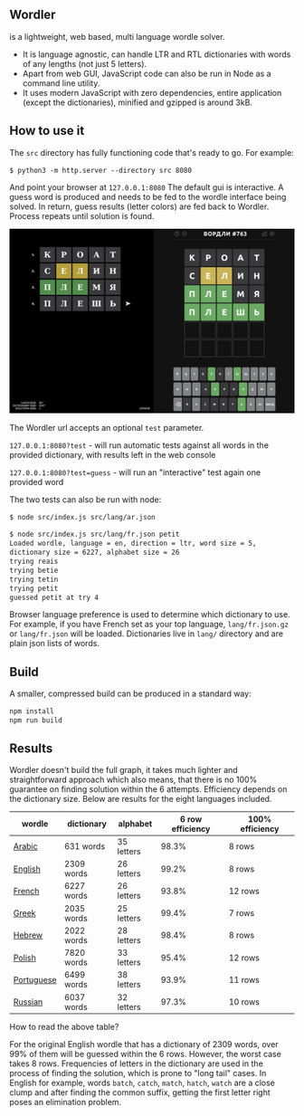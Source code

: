 


## Wordler

is a lightweight, web based, multi language wordle solver.

- It is language agnostic, can handle LTR and RTL dictionaries with words of any lengths
(not just 5 letters).
- Apart from web GUI, JavaScript code can also be run in Node as a command line utility.
- It uses modern JavaScript with zero dependencies, entire application (except the dictionaries),
minified and gzipped is around 3kB.



## How to use it

The `src` directory has fully functioning code that's ready to go. For example:

```
$ python3 -m http.server --directory src 8080
```

And point your browser at `127.0.0.1:8080` The default gui is interactive. A guess word
is produced and needs to be fed to the wordle interface being solved. In return, guess
results (letter colors) are fed back to Wordler. Process repeats until solution is found.

![screenshot](screenshot.jpg)

The Wordler url accepts an optional `test` parameter.

`127.0.0.1:8080?test` - will run automatic tests against all words in the provided dictionary,
with results left in the web console

`127.0.0.1:8080?test=guess` - will run an "interactive" test again one provided word

The two tests can also be run with node:

```
$ node src/index.js src/lang/ar.json
```

```
$ node src/index.js src/lang/fr.json petit
Loaded wordle, language = en, direction = ltr, word size = 5, dictionary size = 6227, alphabet size = 26
trying reais
trying betie
trying tetin
trying petit
guessed petit at try 4
```

Browser language preference is used to determine which dictionary to use. For example,
if you have French  set as your top language, `lang/fr.json.gz` or `lang/fr.json` will be loaded.
Dictionaries live in `lang/` directory and are plain json lists of words.



## Build

A smaller, compressed build can be produced in a standard way:

```
npm install
npm run build
```


## Results

Wordler doesn't build the full graph, it takes much lighter and straightforward approach which also means,
that there is no 100% guarantee on finding solution within the 6 attempts. Efficiency depends on the dictionary
size. Below are results for the eight languages included.

| wordle                                                     | dictionary | alphabet   | 6 row efficiency | 100% efficiency |
|------------------------------------------------------------|------------|------------|------------------|-----------------|
| [Arabic](https://arwordle.netlify.app/)                    | 631 words  | 35 letters | 98.3%            | 8 rows          |
| [English](https://www.nytimes.com/games/wordle/index.html) | 2309 words | 26 letters | 99.2%            | 8 rows          |
| [French](https://wordlefrancais.org/)                      | 6227 words | 26 letters | 93.8%            | 12 rows         |
| [Greek](https://dspinellis.github.io/word-master/)         | 2035 words | 25 letters | 99.4%            | 7 rows          |
| [Hebrew](https://wordlehebrew.github.io/)                  | 2022 words | 28 letters | 98.4%            | 8 rows          |
| [Polish](https://sudoku.pl/wordle/)                        | 7820 words | 33 letters | 95.4%            | 12 rows         |
| [Portuguese](https://termo.pt/)                            | 6499 words | 38 letters | 93.9%            | 11 rows         |
| [Russian](https://wordle.belousov.one/)                    | 6037 words | 32 letters | 97.3%            | 10 rows         |

How to read the above table?

For the original English wordle that has a dictionary of 2309 words, over 99% of them will be guessed
within the 6 rows. However, the worst case takes 8 rows. Frequencies of letters in the dictionary are
used in the process of finding the solution, which is prone to "long tail" cases. In English for example,
words `batch`, `catch`, `match`, `hatch`, `watch` are a close clump and after finding the common suffix,
getting the first letter right poses an elimination problem.

